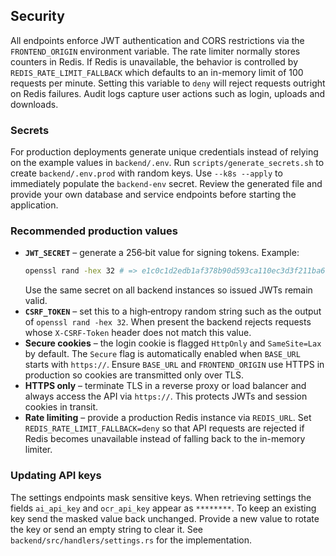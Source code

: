 ## Security
All endpoints enforce JWT authentication and CORS restrictions via the `FRONTEND_ORIGIN` environment variable. The rate limiter normally stores counters in Redis. If Redis is unavailable, the behavior is controlled by `REDIS_RATE_LIMIT_FALLBACK` which defaults to an in-memory limit of 100 requests per minute. Setting this variable to `deny` will reject requests outright on Redis failures. Audit logs capture user actions such as login, uploads and downloads.

### Secrets

For production deployments generate unique credentials instead of relying on the example values in `backend/.env`. Run `scripts/generate_secrets.sh` to create `backend/.env.prod` with random keys. Use `--k8s --apply` to immediately populate the `backend-env` secret. Review the generated file and provide your own database and service endpoints before starting the application.

### Recommended production values

- **`JWT_SECRET`** – generate a 256‑bit value for signing tokens. Example:
  ```bash
  openssl rand -hex 32 # => e1c0c1d2edb1af378b90d593ca110ec3d3f211ba6f9e9ff5ca0a8f97b2f53811
  ```
  Use the same secret on all backend instances so issued JWTs remain valid.
- **`CSRF_TOKEN`** – set this to a high‑entropy random string such as the output of `openssl rand -hex 32`. When present the backend rejects requests whose `X-CSRF-Token` header does not match this value.
- **Secure cookies** – the login cookie is flagged `HttpOnly` and `SameSite=Lax` by default. The `Secure` flag is automatically enabled when `BASE_URL` starts with `https://`. Ensure `BASE_URL` and `FRONTEND_ORIGIN` use HTTPS in production so cookies are transmitted only over TLS.
- **HTTPS only** – terminate TLS in a reverse proxy or load balancer and always access the API via `https://`. This protects JWTs and session cookies in transit.
- **Rate limiting** – provide a production Redis instance via `REDIS_URL`. Set `REDIS_RATE_LIMIT_FALLBACK=deny` so that API requests are rejected if Redis becomes unavailable instead of falling back to the in-memory limiter.

### Updating API keys

The settings endpoints mask sensitive keys. When retrieving settings the fields `ai_api_key` and `ocr_api_key` appear as `********`. To keep an existing key send the masked value back unchanged. Provide a new value to rotate the key or send an empty string to clear it. See `backend/src/handlers/settings.rs` for the implementation.
